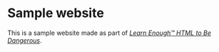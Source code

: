 # Sample website

This is a sample website made as part of [*Learn Enough™ HTML to Be Dangerous*](https://www.learnenough.com/htm-tutorial).
